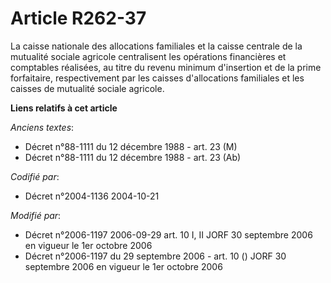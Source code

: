 # Article R262-37

La caisse nationale des allocations familiales et la caisse centrale de la mutualité sociale agricole centralisent les
opérations financières et comptables réalisées, au titre du revenu minimum d'insertion et de la prime forfaitaire,
respectivement par les caisses d'allocations familiales et les caisses de mutualité sociale agricole.

**Liens relatifs à cet article**

_Anciens textes_:

  - Décret n°88-1111 du 12 décembre 1988 - art. 23 (M)
  - Décret n°88-1111 du 12 décembre 1988 - art. 23 (Ab)

_Codifié par_:

  - Décret n°2004-1136 2004-10-21

_Modifié par_:

  - Décret n°2006-1197 2006-09-29 art. 10 I, II JORF 30 septembre 2006 en vigueur le 1er octobre 2006
  - Décret n°2006-1197 du 29 septembre 2006 - art. 10 () JORF 30 septembre 2006 en vigueur le 1er octobre 2006
